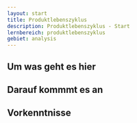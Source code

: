 ```yaml
---
layout: start
title: Produktlebenszyklus
description: Produktlebenszyklus - Start
lernbereich: produktlebenszyklus
gebiet: analysis
---
```


## Um was geht es hier

## Darauf kommmt es an

## Vorkenntnisse
